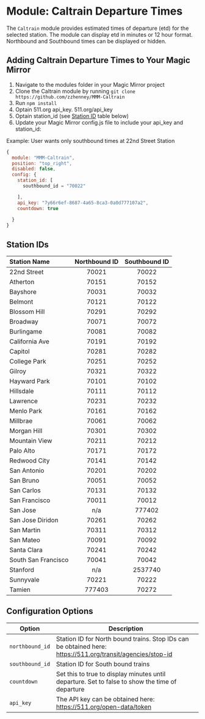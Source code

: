 # Module: Caltrain Departure Times
The `Caltrain` module provides estimated times of departure (etd) for the selected station. The module can display etd in minutes or 12 hour format. Northbound and Southbound times can be displayed or hidden.


## Adding Caltrain Departure Times to Your Magic Mirror
1. Navigate to the modules folder in your Magic Mirror project
1. Clone the Caltrain module by running `git clone https://github.com/zzhenney/MMM-Caltrain`
2. Run `npm install`
3. Optain 511.org api_key. 511.org/api_key
4. Optain station_id (see [Station ID](#station-id) table below)
5. Update your Magic Mirror config.js file to include your api_key and station_id:

Example: User wants only southbound times at 22nd Street Station

```javascript
{
  module: "MMM-Caltrain",
  position: "top_right",
  disabled: false,
  config: {
    station_id: [
      southbound_id = "70022"

    ],
    api_key: "7y66r6ef-8687-4a65-8ca3-0a0d777107a2",
    countdown: true
    
  }
}
```
## Station IDs

| Station Name | Northbound ID | Southbound ID |
| :--- | :---: | :---: |
| 22nd Street | 70021 | 70022 | 
| Atherton | 70151 | 70152 | 
| Bayshore | 70031 | 70032 | 
| Belmont | 70121 | 70122 | 
| Blossom Hill | 70291 | 70292 | 
| Broadway | 70071 | 70072 | 
| Burlingame | 70081 | 70082 | 
| California Ave | 70191 | 70192 | 
| Capitol | 70281 | 70282 | 
| College Park | 70251 | 70252 | 
| Gilroy | 70321 | 70322 | 
| Hayward Park | 70101 | 70102 | 
| Hillsdale | 70111 | 70112 | 
| Lawrence | 70231 | 70232 | 
| Menlo Park | 70161 | 70162 | 
| Millbrae | 70061 | 70062 | 
| Morgan Hill | 70301 | 70302 | 
| Mountain View | 70211 | 70212 | 
| Palo Alto | 70171 | 70172 | 
| Redwood City | 70141 | 70142 | 
| San Antonio | 70201 | 70202 | 
| San Bruno | 70051 | 70052 | 
| San Carlos | 70131 | 70132 | 
| San Francisco | 70011 | 70012 | 
| San Jose | n/a | 777402 |
| San Jose Diridon | 70261 | 70262 | 
| San Martin | 70311 | 70312 | 
| San Mateo | 70091 | 70092 | 
| Santa Clara | 70241 | 70242 | 
| South San Francisco | 70041 | 70042 | 
| Stanford | n/a | 2537740 |
| Sunnyvale | 70221 | 70222 | 
| Tamien | 777403 | 70272 | 





## Configuration Options

| Option | Description |
| --- | --- |
| `northbound_id` | Station ID for North bound trains. Stop IDs can be obtained here: https://511.org/transit/agencies/stop-id |
| `southbound_id` | Station ID for South bound trains |
| `countdown` | Set this to true to display minutes until departure. Set to false to show the time of departure |
| `api_key` | The API key can be obtained here: https://511.org/open-data/token |
